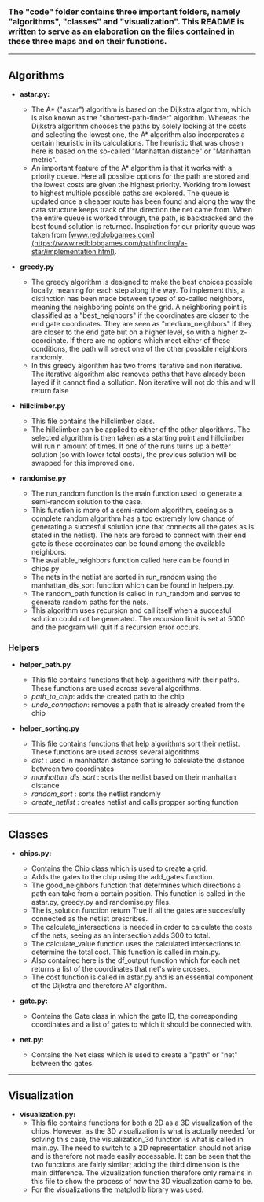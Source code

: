 ### The "code" folder contains three important folders, namely "algorithms", "classes" and "visualization". This README is written to serve as an elaboration on the files contained in these three maps and on their functions.

--------------------------------------------------
## Algorithms
- **astar.py:**
    - The A* ("astar") algorithm is based on the Dijkstra algorithm, which is also known as the "shortest-path-finder" algorithm.  Whereas the Dijkstra algorithm chooses the paths by solely looking at the costs and selecting the lowest one, the A* algorithm also incorporates a certain heuristic in its calculations.  The heuristic that was chosen here is based on the so-called "Manhattan distance" or "Manhattan metric".  
    - An important feature of the A* algorithm is that it works with a priority queue.  Here all possible options for the path are stored and the lowest costs are given the highest priority. Working from lowest to highest multiple possible paths are explored.  The queue is updated once a cheaper route has been found and along the way the data structure keeps track of the direction the net came from.  When the entire queue is worked through, the path, is backtracked and the best found solution is returned.  Inspiration for our priority queue was taken from [www.redblobgames.com](https://www.redblobgames.com/pathfinding/a-star/implementation.html).

- **greedy.py**
    - The greedy algorithm is designed to make the best choices possible locally, meaning for each step along the way.  To implement this, a distinction has been made between types of so-called neighbors, meaning the neighboring points on the grid.  A neighboring point is classified as a "best_neighbors" if the coordinates are closer to the end gate coordinates.  They are seen as "medium_neighbors" if they are closer to the end gate but on a higher level, so with a higher z-coordinate.  If there are no options which meet either of these conditions, the path will select one of the other possible neighbors randomly. 
    - In this greedy algorithm has two froms iterative and non iterative. The iterative algorithm also removes paths that have already been layed if it cannot find a sollution. Non iterative will not do this and will return false

- **hillclimber.py**
    - This file contains the hillclimber class.
    - The hillclimber can be applied to either of the other algorithms.  The selected algorithm is then taken as a starting point and hillclimber will run n amount of times.  If one of the runs turns up a better solution (so with lower total costs), the previous solution will be swapped for this improved one. 

- **randomise.py**
    - The run_random function is the main function used to generate a semi-random solution to the case.
    - This function is more of a semi-random algorithm, seeing as a complete random algorithm has a too extremely low chance of generating a succesful solution (one that connects all the gates as is stated in the netlist).  The nets are forced to connect with their end gate is these coordinates can be found among the available neighbors.
    - The available_neighbors function called here can be found in chips.py
    - The nets in the netlist are sorted in run_random using the manhattan_dis_sort function which can be found in helpers.py.
    - The random_path function is called in run_random and serves to generate random paths for the nets.
    - This algorithm uses recursion and call itself when a succesful solution could not be generated.  The recursion limit is set at 5000 and the program will quit if a recursion error occurs.



### Helpers
- **helper_path.py**
    - This file contains functions that help algorithms with their paths. These functions are used across several algorithms.
    - *path_to_chip*: adds the created path to the chip
    - *undo_connection*: removes a path that is already created from the chip


- **helper_sorting.py**
    - This file contains functions that help algorithms sort their netlist. These functions are used across several algorithms.
    - *dist* : used in manhattan distance sorting to calculate the distance between two coordinates
    - *manhattan_dis_sort* : sorts the netlist based on their manhattan distance
    - *random_sort* : sorts the netlist randomly
    - *create_netlist* : creates netlist and calls propper sorting function

--------------------------------------------------

## Classes 
- **chips.py:**
    - Contains the Chip class which is used to create a grid.
    - Adds the gates to the chip using the add_gates function.
    - The good_neighbors function that determines which directions a path can take from a certain position.  This function is called in the astar.py, greedy.py and randomise.py files.
    - The is_solution function return True if all the gates are succesfully connected as the netlist prescribes. 
    - The calculate_intersections is needed in order to calculate the costs of the nets, seeing as an intersection adds 300 to total.
    - The calculate_value function uses the calculated intersections to determine the total cost. This function is called in main.py. 
    - Also contained here is the df_output function which for each net returns a list of the coordinates that net's wire crosses.
    - The cost function is called in astar.py and is an essential component of the Dijkstra and therefore A* algorithm.

- **gate.py:**
    - Contains the Gate class in which the gate ID, the corresponding coordinates and a list of gates to which it should be connected with.

- **net.py:**
    - Contains the Net class which is used to create a "path" or "net" between tho gates.


--------------------------------------------------
## Visualization
- **visualization.py:**
    - This file contains functions for both a 2D as a 3D visualization of the chips.  However, as the 3D visualization is what is actually needed for solving this case, the visualization_3d function is what is called in main.py.  The need to switch to a 2D representation should not arise and is therefore not made easily accessable.  It can be seen that the two functions are fairly similar; adding the third dimension is the main difference.  The vizualization function therefore only remains in this file to show the process of how the 3D visualization came to be.
    - For the visualizations the matplotlib library was used. 